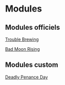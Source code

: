 # Modules

## Modules officiels

[Trouble Brewing](https://brain-academy.github.io/wiki/blood-on-the-clocktower/TroubleBrewing)

[Bad Moon Rising](https://brain-academy.github.io/wiki/blood-on-the-clocktower/BadMoonRising)


## Modules custom

[Deadly Penance Day](https://brain-academy.github.io/wiki/blood-on-the-clocktower/DeadlyPenanceDay)
